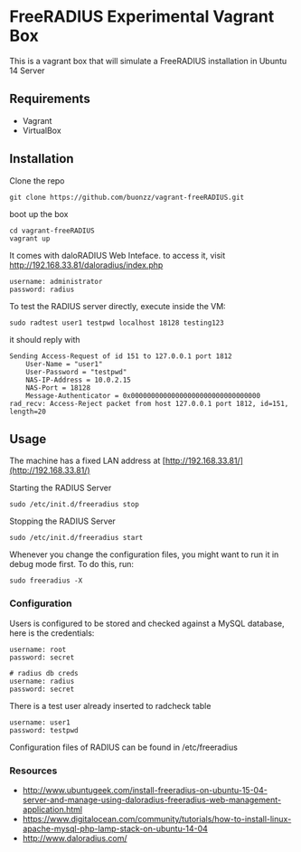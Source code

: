 # FreeRADIUS Experimental Vagrant Box

This is a vagrant box that will simulate a FreeRADIUS installation in Ubuntu 14 Server

## Requirements

* Vagrant 
* VirtualBox

## Installation

Clone the repo

```
git clone https://github.com/buonzz/vagrant-freeRADIUS.git
```

boot up the box

```
cd vagrant-freeRADIUS
vagrant up
```

It comes with daloRADIUS Web Inteface. to access it, visit http://192.168.33.81/daloradius/index.php

```
username: administrator
password: radius
```

To test the RADIUS server directly, execute inside the VM:

```
sudo radtest user1 testpwd localhost 18128 testing123
```

it should reply with

```
Sending Access-Request of id 151 to 127.0.0.1 port 1812
	User-Name = "user1"
	User-Password = "testpwd"
	NAS-IP-Address = 10.0.2.15
	NAS-Port = 18128
	Message-Authenticator = 0x00000000000000000000000000000000
rad_recv: Access-Reject packet from host 127.0.0.1 port 1812, id=151, length=20
```

## Usage

The machine has a fixed LAN address at 
[http://192.168.33.81/](http://192.168.33.81/)

Starting the RADIUS Server

```
sudo /etc/init.d/freeradius stop
```

Stopping the RADIUS Server
```
sudo /etc/init.d/freeradius start
```

Whenever you change the configuration files, you might want to run it in debug mode first. To do this, run:
```
sudo freeradius -X
```

### Configuration

Users is configured to be stored and checked against a MySQL database, here is the credentials:

```
username: root
password: secret

# radius db creds
username: radius
password: secret
```

There is a test user already inserted to radcheck table

```
username: user1
password: testpwd
```

Configuration files of RADIUS can be found in /etc/freeradius


### Resources

* http://www.ubuntugeek.com/install-freeradius-on-ubuntu-15-04-server-and-manage-using-daloradius-freeradius-web-management-application.html
* https://www.digitalocean.com/community/tutorials/how-to-install-linux-apache-mysql-php-lamp-stack-on-ubuntu-14-04
* http://www.daloradius.com/